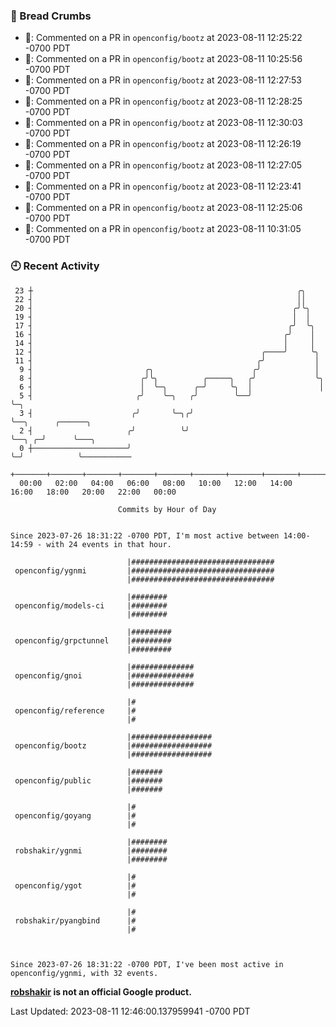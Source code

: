 ### 🍞 Bread Crumbs

 * 💬: Commented on a PR in  `openconfig/bootz` at 2023-08-11 12:25:22 -0700 PDT
 * 💬: Commented on a PR in  `openconfig/bootz` at 2023-08-11 10:25:56 -0700 PDT
 * 💬: Commented on a PR in  `openconfig/bootz` at 2023-08-11 12:27:53 -0700 PDT
 * 💬: Commented on a PR in  `openconfig/bootz` at 2023-08-11 12:28:25 -0700 PDT
 * 💬: Commented on a PR in  `openconfig/bootz` at 2023-08-11 12:30:03 -0700 PDT
 * 💬: Commented on a PR in  `openconfig/bootz` at 2023-08-11 12:26:19 -0700 PDT
 * 💬: Commented on a PR in  `openconfig/bootz` at 2023-08-11 12:27:05 -0700 PDT
 * 💬: Commented on a PR in  `openconfig/bootz` at 2023-08-11 12:23:41 -0700 PDT
 * 💬: Commented on a PR in  `openconfig/bootz` at 2023-08-11 12:25:06 -0700 PDT
 * 💬: Commented on a PR in  `openconfig/bootz` at 2023-08-11 10:31:05 -0700 PDT

### 🕘 Recent Activity
```
 23 ┼                                                           ╭╮
 22 ┤                                                           ││
 20 ┤                                                          ╭╯╰╮
 19 ┤                                                          │  │
 17 ┤                                                         ╭╯  ╰╮
 16 ┤                                                        ╭╯    │
 14 ┤                                                        │     │
 12 ┤                                                   ╭────╯     ╰╮
 11 ┤                                                  ╭╯           │
  9 ┤                         ╭╮                      ╭╯            │
  8 ┤                        ╭╯╰╮          ╭─────╮   ╭╯             ╰╮
  6 ┤                        │  ╰─╮      ╭─╯     ╰╮  │               │
  5 ┤                       ╭╯    ╰─╮   ╭╯        ╰──╯               ╰─╮
  3 ┤                      ╭╯       ╰─╮╭╯                              ╰──╮      ╭──────╮
  2 ┤                     ╭╯          ╰╯                                  ╰──╮ ╭─╯      ╰───╮
  0 ┼─────────────────────╯                                                  ╰─╯            ╰───────────
    +───────+───────+───────+───────+───────+───────+───────+───────+───────+───────+───────+───────+────
  00:00   02:00   04:00   06:00   08:00   10:00   12:00   14:00   16:00   18:00   20:00   22:00   00:00   

						Commits by Hour of Day


Since 2023-07-26 18:31:22 -0700 PDT, I'm most active between 14:00-14:59 - with 24 events in that hour.

```



```
                          |################################
 openconfig/ygnmi         |################################
                          |################################

                          |########
 openconfig/models-ci     |########
                          |########

                          |#########
 openconfig/grpctunnel    |#########
                          |#########

                          |##############
 openconfig/gnoi          |##############
                          |##############

                          |#
 openconfig/reference     |#
                          |#

                          |##################
 openconfig/bootz         |##################
                          |##################

                          |#######
 openconfig/public        |#######
                          |#######

                          |#
 openconfig/goyang        |#
                          |#

                          |########
 robshakir/ygnmi          |########
                          |########

                          |#
 openconfig/ygot          |#
                          |#

                          |#
 robshakir/pyangbind      |#
                          |#



Since 2023-07-26 18:31:22 -0700 PDT, I've been most active in openconfig/ygnmi, with 32 events.

```
**[robshakir](mailto:robjs@google.com) is not an official Google product.**  


Last Updated: 2023-08-11 12:46:00.137959941 -0700 PDT
